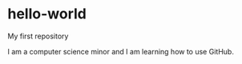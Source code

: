 # hello-world
My first repository

I am a computer science minor and I am learning how to use GitHub.
